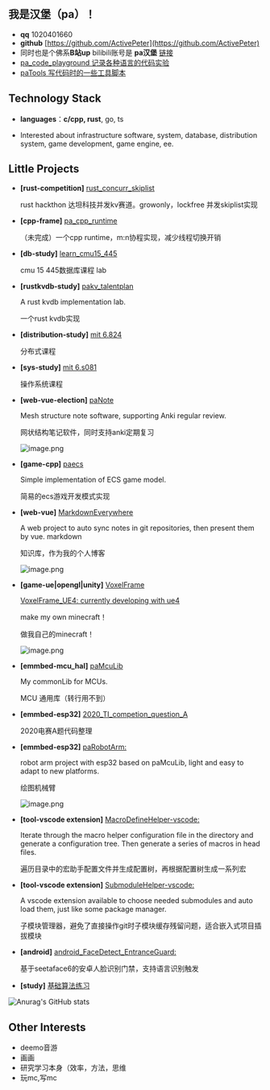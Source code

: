 ## 我是汉堡（pa）！

- **qq** 1020401660
- **github** [https://github.com/ActivePeter](https://github.com/ActivePeter)
- 同时也是个佛系**B站up**   bilibili账号是 **pa汉堡**  [链接][1]
- [pa_code_playground 记录各种语言的代码实验](https://github.com/ActivePeter/pa_code_playground)
- [paTools 写代码时的一些工具脚本](https://github.com/ActivePeter/paTools)

## Technology Stack

- **languages**：**c/cpp, rust**, go, ts

- Interested about infrastructure software, system, database, distribution system, game development, game engine, ee.
  
## Little Projects

- **[rust-competition]** [rust_concurr_skiplist]()

  rust hackthon 达坦科技并发kv赛道。growonly，lockfree 并发skiplist实现

- **[cpp-frame]** [pa_cpp_runtime](https://github.com/ActivePeter/pa_cpp_runtime)

  （未完成）一个cpp runtime，m:n协程实现，减少线程切换开销

- **[db-study]** [learn_cmu15_445](https://github.com/ActivePeter/learn_cmu15_445)

  cmu 15 445数据库课程 lab

- **[rustkvdb-study]** [pakv_talentplan](https://github.com/ActivePeter/pakv_talentplan)

  A rust kvdb implementation lab. 

  一个rust kvdb实现

- **[distribution-study]** [mit 6.824](https://github.com/ActivePeter/mit_6.824_learning)

  分布式课程 

- **[sys-study]** [mit 6.s081](https://github.com/ActivePeter/learn_mit_s6.081)

  操作系统课程 

- **[web-vue-election]** [paNote](https://github.com/ActivePeter/paNote)

  Mesh structure note software, supporting Anki regular review.

  网状结构笔记软件，同时支持anki定期复习

  ![image.png](https://s2.loli.net/2022/08/27/nlwMxopbr3IgRsz.png)

- **[game-cpp]** [paecs](https://github.com/ActivePeter/paecs)

  Simple implementation of ECS game model. 

  简易的ecs游戏开发模式实现

- **[web-vue]** [MarkdownEverywhere](https://github.com/ActivePeter/MarkdownEverywhere)

  A web project to auto sync notes in git repositories, then present them by vue. markdown 

  知识库，作为我的个人博客

  ![image.png](https://s2.loli.net/2022/08/27/zh8xbWrOnuaZC5k.png)

- **[game-ue|opengl|unity]** [VoxelFrame](https://github.com/ActivePeter/VoxelFrame)

  [VoxelFrame_UE4: currently developing with ue4](https://github.com/ActivePeter/VoxelFrame_UE4)

  make my own minecraft！

  做我自己的minecraft！

  ![image.png](https://s2.loli.net/2022/08/27/BJUN5WXP8Ezr3Qp.png)

- **[emmbed-mcu_hal]** [paMcuLib](https://github.com/ActivePeter/paMcuLib)

  My commonLib for MCUs. 

  MCU 通用库（转行用不到）

- **[emmbed-esp32]** [2020_TI_competion_question_A](https://github.com/ActivePeter/2020_TI_competion_question_A)

  2020电赛A题代码整理

- **[emmbed-esp32]** [paRobotArm:](https://github.com/ActivePeter/paRobotArm)

  robot arm project with esp32 based on paMcuLib, light and easy to adapt to new platforms. 

  绘图机械臂

  ![image.png](https://s2.loli.net/2022/08/27/zHK19ROntTIBuib.png)

- **[tool-vscode extension]** [MacroDefineHelper-vscode:](https://github.com/ActivePeter/MacroDefineHelper-vscode)

  Iterate through the macro helper configuration file in the directory and generate a configuration tree. Then generate a series of macros in head files. 

  遍历目录中的宏助手配置文件并生成配置树，再根据配置树生成一系列宏 

- **[tool-vscode extension]** [SubmoduleHelper-vscode:](https://github.com/ActivePeter/SubmoduleHelper-vscode)

  A vscode extension available to choose needed submodules and auto load them, just like some package manager. 

  子模块管理器，避免了直接操作git时子模块缓存残留问题，适合嵌入式项目插拔模块

- **[android]** [android_FaceDetect_EntranceGuard:](https://github.com/ActivePeter/android_FaceDetect_EntranceGuard)

  基于seetaface6的安卓人脸识别门禁，支持语言识别触发 

- **[study]** [基础算法练习](https://github.com/ActivePeter/study_algorithms_with_cpp)

![Anurag's GitHub stats](https://github-readme-stats.vercel.app/api?username=ActivePeter)

## Other Interests

- deemo音游
- 画画
- 研究学习本身（效率，方法，思维
- 玩mc,写mc

[1]: https://space.bilibili.com/268164490

